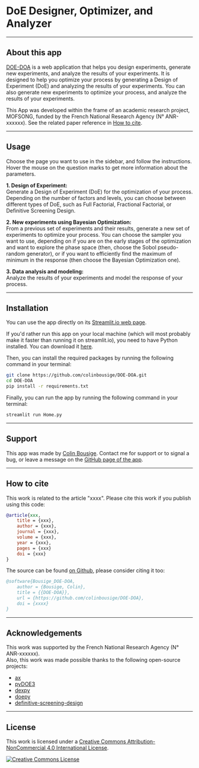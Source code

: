 # DoE Designer, Optimizer, and Analyzer

---

## About this app

[DOE-DOA](https://doe-doa.streamlit.app/) is a web application that helps you design experiments, generate new experiments, and analyze the results of your experiments. It is designed to help you optimize your process by generating a Design of Experiment (DoE) and analyzing the results of your experiments. You can also generate new experiments to optimize your process, and analyze the results of your experiments.

This App was developed within the frame of an academic research project, MOFSONG, funded by the French National Research Agency (N° ANR-xxxxxx). See the related paper reference in [How to cite](#how-to-cite).

---

## Usage

Choose the page you want to use in the sidebar, and follow the instructions. Hover the mouse on the question marks to get more information about the parameters.

**1. Design of Experiment:**  
Generate a Design of Experiment (DoE) for the optimization of your process. Depending on the number of factors and levels, you can choose between different types of DoE, such as Full Factorial, Fractional Factorial, or Definitive Screening Design.

**2. New experiments using Bayesian Optimization:**  
From a previous set of experiments and their results, generate a new set of experiments to optimize your process. You can choose the sampler you want to use, depending on if you are on the early stages of the optimization and want to explore the phase space (then, choose the Sobol pseudo-random generator), or if you want to efficiently find the maximum of minimum in the response (then choose the Bayesian Optimization one).  

**3. Data analysis and modeling:**  
Analyze the results of your experiments and model the response of your process.

---

## Installation

You can use the app directly on its [Streamlit.io web page](https://doe-doa.streamlit.app/).

If you'd rather run this app on your local machine (which will most probably make it faster than running it on streamlit.io), you need to have Python installed. You can download it [here](https://www.python.org/downloads/).

Then, you can install the required packages by running the following command in your terminal:

```bash
git clone https://github.com/colinbousige/DOE-DOA.git
cd DOE-DOA
pip install -r requirements.txt
```

Finally, you can run the app by running the following command in your terminal:

```bash
streamlit run Home.py
```

---

## Support

This app was made by [Colin Bousige](mailto:colin.bousige@cnrs.fr). Contact me for support or to signal a bug, or leave a message on the [GitHub page of the app](https://github.com/colinbousige/DOE-DOA).

---

## How to cite

This work is related to the article "xxxx". Please cite this work if you publish using this code:

```bibtex
@article{xxx,
    title = {xxx},
    author = {xxx},
    journal = {xxx},
    volume = {xxx},
    year = {xxx},
    pages = {xxx}
    doi = {xxx}
}
```

The source can be found [on Github](https://github.com/colinbousige/DOE-DOA), please consider citing it too:

```bibtex
@software{Bousige_DOE-DOA,
    author = {Bousige, Colin},
    title = {{DOE-DOA}},
    url = {https://github.com/colinbousige/DOE-DOA},
    doi = {xxxx}
}
```

---

## Acknowledgements

This work was supported by the French National Research Agency (N° ANR-xxxxxx).  
Also, this work was made possible thanks to the following open-source projects:

- [ax](https://ax.dev/)
- [pyDOE3](https://github.com/relf/pyDOE3)
- [dexpy](https://statease.github.io/dexpy/)
- [doepy](https://doepy.readthedocs.io/en/latest/)
- [definitive-screening-design](https://pypi.org/project/definitive-screening-design/)

---

## License

This work is licensed under a <a rel="license" href="http://creativecommons.org/licenses/by-nc/4.0/">Creative Commons Attribution-NonCommercial 4.0 International License</a>.

<a rel="license" href="http://creativecommons.org/licenses/by-nc/4.0/"><img alt="Creative Commons License" style="border-width:0" src="https://i.creativecommons.org/l/by-nc/4.0/88x31.png" /></a>
